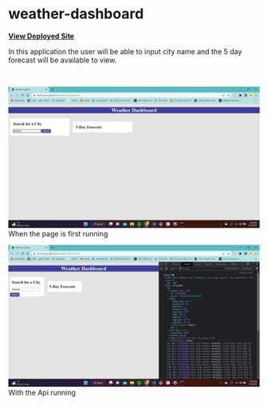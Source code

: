 # weather-dashboard

**[View Deployed Site](https://karina-june.github.io/weather-dashboard/)**


In this application the user will be able to input city name and the 5 day forecast will be available to view.

<br>

![Opening Page](assets/img/Screenshot%20(9).png)
When the page is first running

![Running Api](assets/img/Screenshot%20(10).png)
With the Api running



